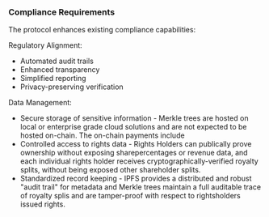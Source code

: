 ### Compliance Requirements

The protocol enhances existing compliance capabilities:

Regulatory Alignment:
- Automated audit trails
- Enhanced transparency
- Simplified reporting
- Privacy-preserving verification

Data Management:
- Secure storage of sensitive information - Merkle trees are hosted on local or enterprise grade cloud solutions and are not expected to be hosted on-chain. The on-chain payments include 
- Controlled access to rights data - Rights Holders can publically prove ownership without exposing sharepercentages or revenue data, and each individual rights holder receives cryptographically-verified royalty splits, without being exposed other shareholder splits.
- Standardized record keeping - IPFS provides a distributed and robust "audit trail" for metadata and Merkle trees maintain a full auditable trace of royalty splis and are tamper-proof with respect to rightsholders issued rights. 
